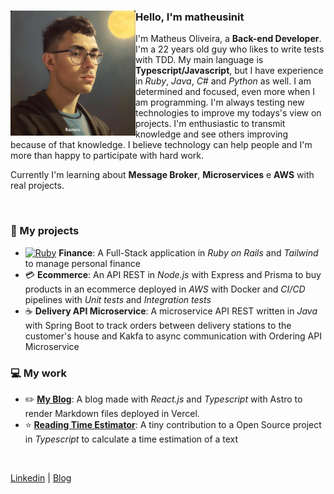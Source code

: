 <div>

 <img align="left" height="200px" src="./ProfilePhoto.jpg" alt="Profile picture">
 
 <h3>Hello, I'm matheusinit</h3>

 I'm Matheus Oliveira, a **Back-end Developer**. I'm a 22 years old guy who likes to write tests with TDD. My main language is **Typescript/Javascript**, but I have experience in _Ruby_, _Java_, _C#_ and _Python_ as well. I am determined and focused, even more when I am programming. I'm always testing new technologies to improve my todays's view on projects. I'm enthusiastic to transmit knowledge and see others improving because of that knowledge. I believe technology can help people and I'm more than happy to participate with hard work.
 
Currently I'm learning about **Message Broker**, **Microservices** e **AWS** with real projects.

<br/>
 
 ### 📌 My projects 
- [![Ruby](https://cdn.emojidex.com/emoji/mdpi/Ruby.png "Ruby")](https://www.ruby-lang.org) **Finance**: A Full-Stack application in _Ruby on Rails_ and _Tailwind_ to manage personal finance
- 💳 **Ecommerce**: An API REST in _Node.js_ with Express and Prisma to buy products in an ecommerce deployed in _AWS_ with Docker and _CI/CD_ pipelines with _Unit tests_ and _Integration tests_
- ☕ **Delivery API Microservice**: A microservice API REST written in _Java_ with Spring Boot to track orders between delivery stations to the customer's house and Kakfa to async communication with Ordering API Microservice

 ### 💻 My work
- ✏️ [**My Blog**](https://matheusinit.vercel.app): A blog made with _React.js_ and _Typescript_ with Astro to render Markdown files deployed in Vercel.
- ⭐ [**Reading Time Estimator**](https://github.com/lbenie/reading-time-estimator): A tiny contribution to a Open Source project in _Typescript_ to calculate a time estimation of a text
</div>

<br/>

[Linkedin](https://www.linkedin.com/in/matheus-silva13/) |
[Blog](https://matheusinit.vercel.app)
